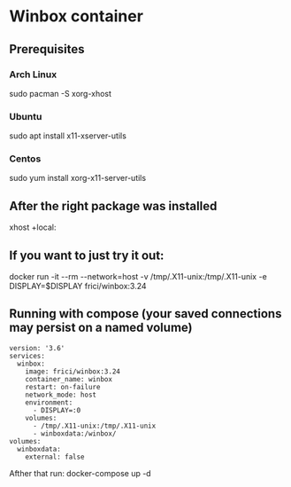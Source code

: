 # Winbox container

## Prerequisites

### Arch Linux

sudo pacman -S xorg-xhost

### Ubuntu

sudo apt install x11-xserver-utils

### Centos

sudo yum install xorg-x11-server-utils

## After the right package was installed

xhost +local:

## If you want to just try it out:

docker run -it --rm --network=host -v /tmp/.X11-unix:/tmp/.X11-unix -e DISPLAY=$DISPLAY frici/winbox:3.24

## Running with compose (your saved connections may persist on a named volume)

```
version: '3.6'
services:
  winbox:
    image: frici/winbox:3.24
    container_name: winbox
    restart: on-failure
    network_mode: host
    environment:
      - DISPLAY=:0
    volumes:
      - /tmp/.X11-unix:/tmp/.X11-unix
      - winboxdata:/winbox/
volumes:
  winboxdata:
    external: false

```
Afther that run: docker-compose up -d
